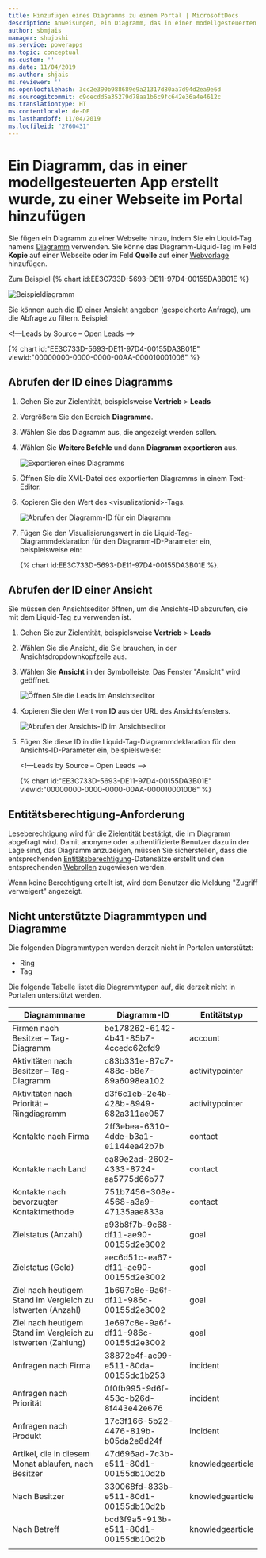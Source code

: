 ```yaml
---
title: Hinzufügen eines Diagramms zu einem Portal | MicrosoftDocs
description: Anweisungen, ein Diagramm, das in einer modellgesteuerten App erstellt wurde, zu einer Webseite im Portal hinzuzufügen.
author: sbmjais
manager: shujoshi
ms.service: powerapps
ms.topic: conceptual
ms.custom: ''
ms.date: 11/04/2019
ms.author: shjais
ms.reviewer: ''
ms.openlocfilehash: 3cc2e390b988689e9a21317d80aa7d94d2ea9e6d
ms.sourcegitcommit: d9cecdd5a35279d78aa1b6c9fc642e36a4e4612c
ms.translationtype: HT
ms.contentlocale: de-DE
ms.lasthandoff: 11/04/2019
ms.locfileid: "2760431"
---
```

# <a name="add-a-chart-created-in-a-model-driven-app-to-a-webpage-in-portal"></a>Ein Diagramm, das in einer modellgesteuerten App erstellt wurde, zu einer Webseite im Portal hinzufügen

Sie fügen ein Diagramm zu einer Webseite hinzu, indem Sie ein Liquid-Tag namens [Diagramm](../liquid/portals-entity-tags.md#chart) verwenden. Sie könne das Diagramm-Liquid-Tag im Feld **Kopie** auf einer Webseite oder im Feld **Quelle** auf einer [Webvorlage](../liquid/store-content-web-templates.md) hinzufügen.
 
Zum Beispiel {% chart id:EE3C733D-5693-DE11-97D4-00155DA3B01E %}

![Beispieldiagramm](../media/dynamics365-chart-example.png "Beispieldiagramm")

Sie können auch die ID einer Ansicht angeben (gespeicherte Anfrage), um die Abfrage zu filtern. Beispiel:

<!—Leads by Source – Open Leads -->

{% chart id:"EE3C733D-5693-DE11-97D4-00155DA3B01E" viewid:"00000000-0000-0000-00AA-000010001006" %}

## <a name="get-the-id-of-a-chart"></a>Abrufen der ID eines Diagramms

1.  Gehen Sie zur Zielentität, beispielsweise **Vertrieb** > **Leads**
2.  Vergrößern Sie den Bereich **Diagramme**.
3.  Wählen Sie das Diagramm aus, die angezeigt werden sollen.
4.  Wählen Sie **Weitere Befehle** und dann **Diagramm exportieren** aus.

    ![Exportieren eines Diagramms](../media/export-dynamics365-chart.png "Exportieren eines Diagramms")

5. Öffnen Sie die XML-Datei des exportierten Diagramms in einem Text-Editor.
6. Kopieren Sie den Wert des \<visualizationid\>-Tags.

    ![Abrufen der Diagramm-ID für ein Diagramm](../media/dynamics365-chart-chartid.png "Abrufen der Diagramm-ID für ein Diagramm")

7. Fügen Sie den Visualisierungswert in die Liquid-Tag-Diagrammdeklaration für den Diagramm-ID-Parameter ein, beispielsweise ein:

    {% chart id:EE3C733D-5693-DE11-97D4-00155DA3B01E %}.

## <a name="get-the-id-of-a-view"></a>Abrufen der ID einer Ansicht

Sie müssen den Ansichtseditor öffnen, um die Ansichts-ID abzurufen, die mit dem Liquid-Tag zu verwenden ist.
 
1.  Gehen Sie zur Zielentität, beispielsweise **Vertrieb** > **Leads**
2.  Wählen Sie die Ansicht, die Sie brauchen, in der Ansichtsdropdownkopfzeile aus.
3.  Wählen Sie **Ansicht** in der Symbolleiste. Das Fenster "Ansicht" wird geöffnet.

    ![Öffnen Sie die Leads im Ansichtseditor](../media/dynamics365-chart-view.png "Öffnen Sie die Leads im Ansichtseditor")

4. Kopieren Sie den Wert von **ID** aus der URL des Ansichtsfensters.

    ![Abrufen der Ansichts-ID im Ansichtseditor](../media/dynamics365-chart-viewid.png "Abrufen der Ansichts-ID im Ansichtseditor")

5. Fügen Sie diese ID in die Liquid-Tag-Diagrammdeklaration für den Ansichts-ID-Parameter ein, beispielsweise:

    <!—Leads by Source – Open Leads -->

    {% chart id:"EE3C733D-5693-DE11-97D4-00155DA3B01E" viewid:"00000000-0000-0000-00AA-000010001006" %}

## <a name="entity-permission-requirement"></a>Entitätsberechtigung-Anforderung

Leseberechtigung wird für die Zielentität bestätigt, die im Diagramm abgefragt wird. Damit anonyme oder authentifizierte Benutzer dazu in der Lage sind, das Diagramm anzuzeigen, müssen Sie sicherstellen, dass die entsprechenden [Entitätsberechtigung](assign-entity-permissions.md)-Datensätze erstellt und den entsprechenden [Webrollen](create-web-roles.md) zugewiesen werden. 
 
Wenn keine Berechtigung erteilt ist, wird dem Benutzer die Meldung "Zugriff verweigert" angezeigt.

## <a name="unsupported-charts-and-chart-types"></a>Nicht unterstützte Diagrammtypen und Diagramme

Die folgenden Diagrammtypen werden derzeit nicht in Portalen unterstützt:
- Ring
- Tag

Die folgende Tabelle listet die Diagrammtypen auf, die derzeit nicht in Portalen unterstützt werden.

| Diagrammname                              | Diagramm-ID                             | Entitätstyp      |
|-----------------------------------------|--------------------------------------|------------------|
| Firmen nach Besitzer – Tag-Diagramm           | be178262-6142-4b41-85b7-4ccedc62cfd9 | account          |
| Aktivitäten nach Besitzer – Tag-Diagramm         | c83b331e-87c7-488c-b8e7-89a6098ea102 | activitypointer  |
| Aktivitäten nach Priorität – Ringdiagramm | d3f6c1eb-2e4b-428b-8949-682a311ae057 | activitypointer  |
| Kontakte nach Firma                     | 2ff3ebea-6310-4dde-b3a1-e1144ea42b7b | contact          |
| Kontakte nach Land                     | ea89e2ad-2602-4333-8724-aa5775d66b77 | contact          |
| Kontakte nach bevorzugter Kontaktmethode    | 751b7456-308e-4568-a3a9-47135aae833a | contact          |
| Zielstatus (Anzahl)                   | a93b8f7b-9c68-df11-ae90-00155d2e3002 | goal             |
| Zielstatus (Geld)                   | aec6d51c-ea67-df11-ae90-00155d2e3002 | goal             |
| Ziel nach heutigem Stand im Vergleich zu Istwerten (Anzahl)      | 1b697c8e-9a6f-df11-986c-00155d2e3002 | goal             |
| Ziel nach heutigem Stand im Vergleich zu Istwerten (Zahlung)      | 1e697c8e-9a6f-df11-986c-00155d2e3002 | goal             |
| Anfragen nach Firma                        | 38872e4f-ac99-e511-80da-00155dc1b253 | incident         |
| Anfragen nach Priorität                       | 0f0fb995-9d6f-453c-b26d-8f443e42e676 | incident         |
| Anfragen nach Produkt                        | 17c3f166-5b22-4476-819b-b05da2e8d24f | incident         |
| Artikel, die in diesem Monat ablaufen, nach Besitzer   | 47d696ad-7c3b-e511-80d1-00155db10d2b | knowledgearticle |
| Nach Besitzer                                | 330068fd-833b-e511-80d1-00155db10d2b | knowledgearticle |
| Nach Betreff                              | bcd3f9a5-913b-e511-80d1-00155db10d2b | knowledgearticle | 
| | |
